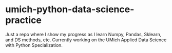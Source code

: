 # umich-python-data-science-practice
Just a repo where I show my progress as I learn Numpy, Pandas, Sklearn, and DS methods, etc.
Currently working on the UMich Applied Data Science with Python Specialization.
